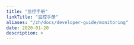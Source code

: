 ```yaml
---
title: "监控手册"
linkTitle: "监控手册"
aliases: "/zh/docs/developer-guide/monitoring"
date: 2020-01-20
description: >
---
```



